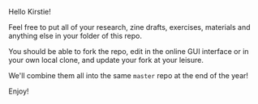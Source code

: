 Hello Kirstie! 

Feel free to put all of your research, zine drafts, exercises, materials and anything else in your folder of this repo. 

You should be able to fork the repo, edit in the online GUI interface or in your own local clone, and update your fork at your leisure.

We'll combine them all into the same `master` repo at the end of the year!

Enjoy!